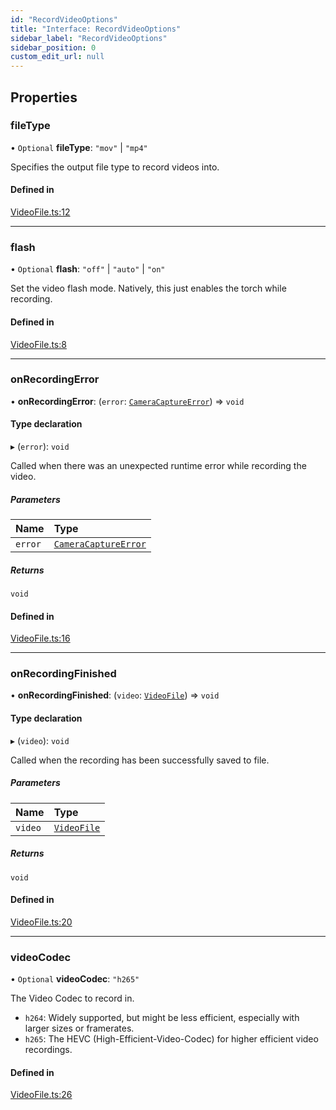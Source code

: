 ```yaml
---
id: "RecordVideoOptions"
title: "Interface: RecordVideoOptions"
sidebar_label: "RecordVideoOptions"
sidebar_position: 0
custom_edit_url: null
---
```


## Properties

### fileType

• `Optional` **fileType**: ``"mov"`` \| ``"mp4"``

Specifies the output file type to record videos into.

#### Defined in

[VideoFile.ts:12](https://github.com/mrousavy/react-native-vision-camera/blob/7bf5e382/package/src/VideoFile.ts#L12)

___

### flash

• `Optional` **flash**: ``"off"`` \| ``"auto"`` \| ``"on"``

Set the video flash mode. Natively, this just enables the torch while recording.

#### Defined in

[VideoFile.ts:8](https://github.com/mrousavy/react-native-vision-camera/blob/7bf5e382/package/src/VideoFile.ts#L8)

___

### onRecordingError

• **onRecordingError**: (`error`: [`CameraCaptureError`](../classes/CameraCaptureError.md)) => `void`

#### Type declaration

▸ (`error`): `void`

Called when there was an unexpected runtime error while recording the video.

##### Parameters

| Name | Type |
| :------ | :------ |
| `error` | [`CameraCaptureError`](../classes/CameraCaptureError.md) |

##### Returns

`void`

#### Defined in

[VideoFile.ts:16](https://github.com/mrousavy/react-native-vision-camera/blob/7bf5e382/package/src/VideoFile.ts#L16)

___

### onRecordingFinished

• **onRecordingFinished**: (`video`: [`VideoFile`](VideoFile.md)) => `void`

#### Type declaration

▸ (`video`): `void`

Called when the recording has been successfully saved to file.

##### Parameters

| Name | Type |
| :------ | :------ |
| `video` | [`VideoFile`](VideoFile.md) |

##### Returns

`void`

#### Defined in

[VideoFile.ts:20](https://github.com/mrousavy/react-native-vision-camera/blob/7bf5e382/package/src/VideoFile.ts#L20)

___

### videoCodec

• `Optional` **videoCodec**: ``"h265"``

The Video Codec to record in.
- `h264`: Widely supported, but might be less efficient, especially with larger sizes or framerates.
- `h265`: The HEVC (High-Efficient-Video-Codec) for higher efficient video recordings.

#### Defined in

[VideoFile.ts:26](https://github.com/mrousavy/react-native-vision-camera/blob/7bf5e382/package/src/VideoFile.ts#L26)
